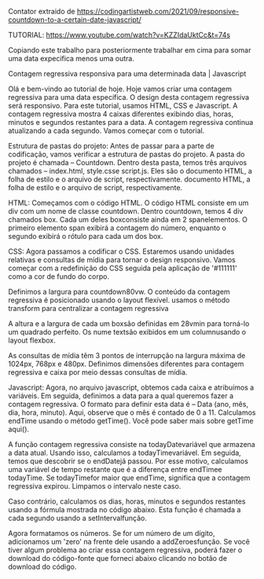 Contator extraido de https://codingartistweb.com/2021/09/responsive-countdown-to-a-certain-date-javascript/

TUTORIAL: https://www.youtube.com/watch?v=KZZIdaUktCc&t=74s

Copiando este trabalho para posteriormente trabalhar em cima para somar uma data expecifica menos uma outra. 

Contagem regressiva responsiva para uma determinada data | Javascript

Olá e bem-vindo ao tutorial de hoje. Hoje vamos criar uma contagem regressiva para uma data específica. O design desta contagem regressiva será responsivo. Para este tutorial, usamos HTML, CSS e Javascript. A contagem regressiva mostra 4 caixas diferentes exibindo dias, horas, minutos e segundos restantes para a data. A contagem regressiva continua atualizando a cada segundo. Vamos começar com o tutorial.

Estrutura de pastas do projeto:
Antes de passar para a parte de codificação, vamos verificar a estrutura de pastas do projeto. A pasta do projeto é chamada – Countdown. Dentro desta pasta, temos três arquivos chamados – index.html, style.csse script.js. Eles são o documento HTML, a folha de estilo e o arquivo de script, respectivamente. documento HTML, a folha de estilo e o arquivo de script, respectivamente.

HTML:
Começamos com o código HTML. O código HTML consiste em um div com um nome de classe countdown. Dentro countdown, temos 4 div chamados box. Cada um deles boxconsiste ainda em 2 spanelementos. O primeiro elemento span exibirá a contagem do número, enquanto o segundo exibirá o rótulo para cada um dos box.

CSS:
Agora passamos a codificar o CSS. Estaremos usando unidades relativas e consultas de mídia para tornar o design responsivo. Vamos começar com a redefinição do CSS seguida pela aplicação de '#111111' como a cor de fundo do corpo.

Definimos a largura para countdown80vw. O conteúdo da contagem regressiva é posicionado usando o layout flexível. usamos o método transform para centralizar a contagem regressiva

A altura e a largura de cada um boxsão definidas em 28vmin para torná-lo um quadrado perfeito. Os nume textsão exibidos em um columnusando o layout flexbox.

As consultas de mídia têm 3 pontos de interrupção na largura máxima de 1024px, 768px e 480px. Definimos dimensões diferentes para contagem regressiva e caixa por meio dessas consultas de mídia.

Javascript:
Agora, no arquivo javascript, obtemos cada caixa e atribuímos a variáveis. Em seguida, definimos a data para a qual queremos fazer a contagem regressiva. O formato para definir esta data é – Data (ano, mês, dia, hora, minuto). Aqui, observe que o mês é contado de 0 a 11. Calculamos endTime usando o método getTime(). Você pode saber mais sobre getTime aqui().

A função contagem regressiva consiste na todayDatevariável que armazena a data atual. Usando isso, calculamos a todayTimevariável.
Em seguida, temos que descobrir se o endDatejá passou. Por esse motivo, calculamos uma variável de tempo restante que é a diferença entre endTimee todayTime. Se todayTimefor maior que endTime, significa que a contagem regressiva expirou. Limpamos o intervalo neste caso.

Caso contrário, calculamos os dias, horas, minutos e segundos restantes usando a fórmula mostrada no código abaixo. Esta função é chamada a cada segundo usando a setIntervalfunção.

Agora formatamos os números. Se for um número de um dígito, adicionamos um 'zero' na frente dele usando a addZeroesfunção.
Se você tiver algum problema ao criar essa contagem regressiva, poderá fazer o download do código-fonte que forneci abaixo clicando no botão de download do código.

